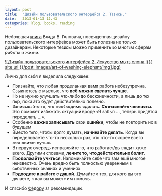 ```yaml
---
layout: post
title:  "Дизайн пользовательского интерфейса 2. Тезисы."
date:   2015-01-15 15:43
categories: blog, books, reading
---
```

Небольшая [книга] Влада В. Головача, посвященная дизайну пользовательского интерфейса может быть полезна не только дизайнерам. Некоторые тезисы можно применить ко многим сферам работы и жизни. 

[![Дизайн пользовательского интерфейса 2. Искусство мыть слона.]({{ site.url }}/post_images/art-of-washing-elephant/img1.jpg)](http://uibook2.usethics.ru)


Лично для себя я выделила следующее:

- Признайте, что любая проделанная вами работа небезупречна. Свыкнетесь с мыслью, что **всё можно сделать лучше**.
- Но не нужно улучшать что-либо до бесконечности, а лишь до тех пор, пока это будет действительно полезно.
- Записывайте то, что необходимо сделать. **Составляйте чеклисты**. Это поможет избежать ситуаций вроде «Я забыл&nbsp;..., теперь придётся переделать&nbsp;...».
- Особенно **важно записывать** свои **ошибки**, чтобы не повторить их в будущем.
- Вместо того, чтобы долго думать, **начинайте делать**. Когда вы переделываете что-то несколько раз, это что-то скорее всего становится лучше.
- В первую очередь исправляйте то, что работает/выглядит хуже всего. Другими словами, **лечите то, что действительно болит**.
- **Продолжайте учиться**. Напоминайте себе что вам ещё многое неизвестно. Очень вредно быть полностью уверенным в собственных знаниях и умениях.
- **Подходите к работе с душой**. Думайте о тех, для кого вы это делаете, и как вы можете им помочь.

И спасибо  [Фёдору] за рекомендацию.

[книга]:	http://uibook2.usethics.ru
[Фёдору]:http://about.me/feodor_sinoptik